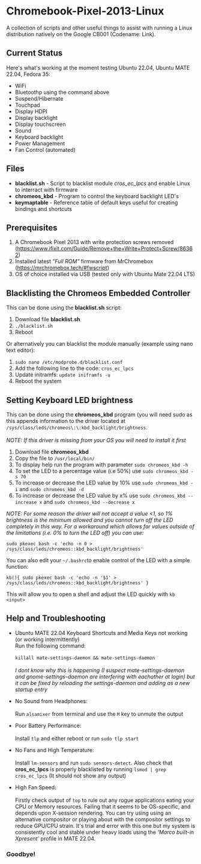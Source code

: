 # Chromebook-Pixel-2013-Linux
A collection of scripts and other useful things to assist with running a Linux distribution natively on the Google CB001 (Codename: Link).

## Current Status
Here's what's working at the moment testing Ubuntu 22.04, Ubuntu MATE 22.04, Fedora 35:

- WiFi
- Bluetoothp using the command above
- Suspend/Hibernate
- Touchpad
- Display HDPI
- Display backlight
- Display touchscreen
- Sound
- Keyboard backlight
- Power Management 
- Fan Control (automated)

## Files
- **blacklist.sh** - Script to blacklist module *cros_ec_lpcs* and enable Linux to interract with firmware
- **chromeos_kbd** - Program to control the keyboard backlight LED's
- **keymaptable** - Reference table of default keys useful for creating bindings and shortcuts

## Prerequisites
1. A Chromebook Pixel 2013 with write protection screws removed (https://www.ifixit.com/Guide/Remove+the+Write+Protect+Screw/86362)
2. Installed latest *"Full ROM"* firmware from MrChromebox (https://mrchromebox.tech/#fwscript)
3. OS of choice installed via USB (tested only with Ubuntu Mate 22.04 LTS)

## Blacklisting the Chromeos Embedded Controller
This can be done using the **blacklist.sh** script:

1. Download file **blacklist.sh**
2. `./blacklist.sh`
3. Reboot

Or alternatively you can blacklist the module manually (example using nano text editor):

1. `sudo nano /etc/modprobe.d/blacklist.conf`
2. Add the following line to the code:
   `cros_ec_lpcs`
3. Update initramfs:
   `update iniframfs -u` 
4. Reboot the system

## Setting Keyboard LED brightness
This can be done using the **chromeos_kbd** program (you will need sudo as this appends information to the driver located at `/sys/class/leds/chromeos\:\:kbd_backlight/brightness`. <br/><br/>_NOTE: If this driver is missing from your OS you will need to install it first_

1. Download file **chromeos_kbd**
2. Copy the file to `/usr/local/bin/`
3. To display help run the program with parameter `sudo chromeos_kbd -h`
4. To set the LED to a percentage value (i.e 50%) use `sudo chromeos_kbd -s 70` 
5. To increase or decrease the LED value by 10% use `sudo chromeos_kbd -i` and `sudo chromeos_kbd -d`
6. To increase or decrease the LED value by x% use `sudo chromeos_kbd --increase x` and `sudo chromeos_kbd --decrease x`

_NOTE: For some reason the driver will not accept a value <1, so 1% brightness is the minimum allowed and you cannot turn off the LED completely in this way. For a workaround which allows for values outside of the limitations (i.e. 0% to turn the LED off) you can use:_

`sudo pkexec bash -c 'echo -n 0 > /sys/class/leds/chromeos::kbd_backlight/brightness'`

You can also edit your `~/.bashrc`to enable control of the LED with a simple function:

`kb(){
sudo pkexec bash -c 'echo -n '$1' > /sys/class/leds/chromeos::kbd_backlight/brightness'
}`

This will allow you to open a shell and adjust the LED quickly with `kb <input>`

## Help and Troubleshooting

- Ubuntu MATE 22.04 Keyboard Shortcuts and Media Keys not working (or working intermittently)<br/>Run the following command: <br/><br/>`killall mate-settings-daemon && mate-settings-daemon` <br/><br/>_I dont know why this is happening (I suspect mate-settings-daemon and gnome-settings-daemon are interfering with eachother at login) but it can be fixed by reloading the settings-daemon and adding as a new startup entry_

- No Sound from Headphones: <br/><br/>Run `alsamixer` from terminal and use the `M` key to unmute the output

- Poor Battery Performance:  <br/><br/>Install `tlp` and either reboot or run `sudo tlp start`

- No Fans and High Temperature: <br/><br/>Install `lm-sensors` and run `sudo sensors-detect`. Also check that **cros_ec_lpcs** is properly blacklisted by running `lsmod | grep cros_ec_lpcs` (It should not show any output)

- High Fan Speed: <br/><br/>Firstly check output of `top` to rule out any rogue applications eating your CPU or Memory resources. Failing that it seems to be OS-specific, and depends upon X-session rendering. You can try using using an alternative compositor or playing about with the compositor settings to reduce GPU/CPU strain. It's trial and error with this one but my system is consistently cool and stable under heavy loads using the _'Marco built-in Xpresent'_ profile in MATE 22.04. 

### Goodbye!
